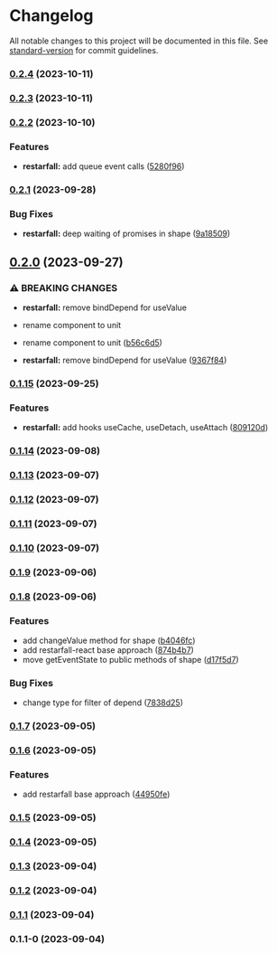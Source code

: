 # Changelog

All notable changes to this project will be documented in this file. See [standard-version](https://github.com/conventional-changelog/standard-version) for commit guidelines.

### [0.2.4](https://github.com/EvgenyiFedotov/restarfall/compare/v0.2.3...v0.2.4) (2023-10-11)

### [0.2.3](https://github.com/EvgenyiFedotov/restarfall/compare/v0.2.2...v0.2.3) (2023-10-11)

### [0.2.2](https://github.com/EvgenyiFedotov/restarfall/compare/v0.2.1...v0.2.2) (2023-10-10)


### Features

* **restarfall:** add queue event calls ([5280f96](https://github.com/EvgenyiFedotov/restarfall/commit/5280f968edde5cb370ca1a5a4d46cbc3634ab122))

### [0.2.1](https://github.com/EvgenyiFedotov/restarfall/compare/v0.2.0...v0.2.1) (2023-09-28)


### Bug Fixes

* **restarfall:** deep waiting of promises in shape ([9a18509](https://github.com/EvgenyiFedotov/restarfall/commit/9a185093dad310d92aecd85af5550c4783eee5ec))

## [0.2.0](https://github.com/EvgenyiFedotov/restarfall/compare/v0.1.15...v0.2.0) (2023-09-27)


### ⚠ BREAKING CHANGES

* **restarfall:** remove bindDepend for useValue
* rename component to unit

* rename component to unit ([b56c6d5](https://github.com/EvgenyiFedotov/restarfall/commit/b56c6d59f183ca53faa512a8b5973f66f8cc3f21))
* **restarfall:** remove bindDepend for useValue ([9367f84](https://github.com/EvgenyiFedotov/restarfall/commit/9367f843956ecbb556417427c58b6f65767fd8ce))

### [0.1.15](https://github.com/EvgenyiFedotov/restarfall/compare/v0.1.14...v0.1.15) (2023-09-25)


### Features

* **restarfall:** add hooks useCache, useDetach, useAttach ([809120d](https://github.com/EvgenyiFedotov/restarfall/commit/809120d4706ae84423203d8e2b5b0d269e806131))

### [0.1.14](https://github.com/EvgenyiFedotov/restarfall/compare/v0.1.13...v0.1.14) (2023-09-08)

### [0.1.13](https://github.com/EvgenyiFedotov/restarfall/compare/v0.1.12...v0.1.13) (2023-09-07)

### [0.1.12](https://github.com/EvgenyiFedotov/restarfall/compare/v0.1.11...v0.1.12) (2023-09-07)

### [0.1.11](https://github.com/EvgenyiFedotov/restarfall/compare/v0.1.10...v0.1.11) (2023-09-07)

### [0.1.10](https://github.com/EvgenyiFedotov/restarfall/compare/v0.1.9...v0.1.10) (2023-09-07)

### [0.1.9](https://github.com/EvgenyiFedotov/restarfall/compare/v0.1.8...v0.1.9) (2023-09-06)

### [0.1.8](https://github.com/EvgenyiFedotov/restarfall/compare/v0.1.7...v0.1.8) (2023-09-06)


### Features

* add changeValue method for shape ([b4046fc](https://github.com/EvgenyiFedotov/restarfall/commit/b4046fcf59f5542ae8feb9857d5b70be4f991a5f))
* add restarfall-react base approach ([874b4b7](https://github.com/EvgenyiFedotov/restarfall/commit/874b4b7604d655c92b3adccf217e0590644ac12d))
* move getEventState to public methods of shape ([d17f5d7](https://github.com/EvgenyiFedotov/restarfall/commit/d17f5d74914638286106130c1d4fcd2a95d16781))


### Bug Fixes

* change type for filter of depend ([7838d25](https://github.com/EvgenyiFedotov/restarfall/commit/7838d250a9df4a9821b9fbd8028b11b3a158edaf))

### [0.1.7](https://github.com/EvgenyiFedotov/restarfall/compare/v0.1.6...v0.1.7) (2023-09-05)

### [0.1.6](https://github.com/EvgenyiFedotov/restarfall/compare/v0.1.5...v0.1.6) (2023-09-05)


### Features

* add restarfall base approach ([44950fe](https://github.com/EvgenyiFedotov/restarfall/commit/44950fef126017cd6ffdcfed572a927d8eadf3c0))

### [0.1.5](https://github.com/EvgenyiFedotov/restarfall/compare/v0.1.4...v0.1.5) (2023-09-05)

### [0.1.4](https://github.com/EvgenyiFedotov/restarfall/compare/v0.1.3...v0.1.4) (2023-09-05)

### [0.1.3](https://github.com/EvgenyiFedotov/restarfall/compare/v0.1.2...v0.1.3) (2023-09-04)

### [0.1.2](https://github.com/EvgenyiFedotov/restarfall/compare/v0.1.1...v0.1.2) (2023-09-04)

### [0.1.1](https://github.com/EvgenyiFedotov/restarfall/compare/v0.1.1-0...v0.1.1) (2023-09-04)

### 0.1.1-0 (2023-09-04)
